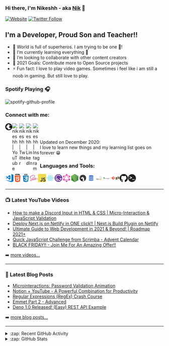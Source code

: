### Hi there, I'm Nikeshh - aka [Nik][website] 👋

[![Website](https://img.shields.io/website?label=nikeshh.com&style=for-the-badge&url=https%3A%2F%2Fnikeshh.com)](https://nikeshh.com)
[![Twitter Follow](https://img.shields.io/twitter/follow/nikeshhb?color=1DA1F2&logo=twitter&style=for-the-badge)](https://twitter.com/intent/follow?original_referer=https%3A%2F%2Fgithub.com%2Fnikeshhb&screen_name=nikeshhb)

## I'm a Developer, Proud Son and Teacher!!

- 🔭 World is full of superheros. I am trying to be one 🤣!
- 🌱 I’m currently learning everything 🤣
- 👯 I’m looking to collaborate with other content creators
- 🥅 2021 Goals: Contribute more to Open Source projects
- ⚡ Fun fact: I love to play video games. Sometimes i feel like i am still a noob in gaming. But still love to play.

### Spotify Playing 🎧
![spotify-github-profile](https://spotify-github-profile.vercel.app/api/view?uid=vx61l9s1o5thes6a7snwryyy0&cover_image=true&theme=default)

### Connect with me:

[<img align="left" alt="nikeshh.com" width="22px" src="https://raw.githubusercontent.com/iconic/open-iconic/master/svg/globe.svg" />][website]
[<img align="left" alt="nikeshh | YouTube" width="22px" src="https://cdn.jsdelivr.net/npm/simple-icons@v3/icons/youtube.svg" />][youtube]
[<img align="left" alt="nikeshh | Twitter" width="22px" src="https://cdn.jsdelivr.net/npm/simple-icons@v3/icons/twitter.svg" />][twitter]
[<img align="left" alt="nikeshh | LinkedIn" width="22px" src="https://cdn.jsdelivr.net/npm/simple-icons@v3/icons/linkedin.svg" />][linkedin]
[<img align="left" alt="nikeshh | Instagram" width="22px" src="https://cdn.jsdelivr.net/npm/simple-icons@v3/icons/instagram.svg" />][instagram]

<br />
<br />
<br />
Updated on December 2020:
<br />
I love to learn new things and my learning list goes on forever 😁

### Languages and Tools:
[<img align="left" alt="Visual Studio Code" width="26px" src="https://raw.githubusercontent.com/github/explore/80688e429a7d4ef2fca1e82350fe8e3517d3494d/topics/visual-studio-code/visual-studio-code.png" />][webdevplaylist]
[<img align="left" alt="HTML5" width="26px" src="https://raw.githubusercontent.com/github/explore/80688e429a7d4ef2fca1e82350fe8e3517d3494d/topics/html/html.png" />][webdevplaylist]
[<img align="left" alt="CSS3" width="26px" src="https://raw.githubusercontent.com/github/explore/80688e429a7d4ef2fca1e82350fe8e3517d3494d/topics/css/css.png" />][cssplaylist]
[<img align="left" alt="Sass" width="26px" src="https://raw.githubusercontent.com/github/explore/80688e429a7d4ef2fca1e82350fe8e3517d3494d/topics/sass/sass.png" />][cssplaylist]
[<img align="left" alt="JavaScript" width="26px" src="https://raw.githubusercontent.com/github/explore/80688e429a7d4ef2fca1e82350fe8e3517d3494d/topics/javascript/javascript.png" />][jsplaylist]
[<img align="left" alt="React" width="26px" src="https://raw.githubusercontent.com/github/explore/80688e429a7d4ef2fca1e82350fe8e3517d3494d/topics/react/react.png" />][reactplaylist]
[<img align="left" alt="Gatsby" width="26px" src="https://raw.githubusercontent.com/github/explore/e94815998e4e0713912fed477a1f346ec04c3da2/topics/gatsby/gatsby.png" />][webdevplaylist]
[<img align="left" alt="GraphQL" width="26px" src="https://raw.githubusercontent.com/github/explore/80688e429a7d4ef2fca1e82350fe8e3517d3494d/topics/graphql/graphql.png" />][webdevplaylist]
[<img align="left" alt="Node.js" width="26px" src="https://raw.githubusercontent.com/github/explore/80688e429a7d4ef2fca1e82350fe8e3517d3494d/topics/nodejs/nodejs.png" />][webdevplaylist]
[<img align="left" alt="Deno" width="26px" src="https://raw.githubusercontent.com/github/explore/361e2821e2dea67711cde99c9c40ed357061cf27/topics/deno/deno.png" />][webdevplaylist]
[<img align="left" alt="SQL" width="26px" src="https://raw.githubusercontent.com/github/explore/80688e429a7d4ef2fca1e82350fe8e3517d3494d/topics/sql/sql.png" />][webdevplaylist]
[<img align="left" alt="MySQL" width="26px" src="https://raw.githubusercontent.com/github/explore/80688e429a7d4ef2fca1e82350fe8e3517d3494d/topics/mysql/mysql.png" />][webdevplaylist]
[<img align="left" alt="MongoDB" width="26px" src="https://raw.githubusercontent.com/github/explore/80688e429a7d4ef2fca1e82350fe8e3517d3494d/topics/mongodb/mongodb.png" />][webdevplaylist]
[<img align="left" alt="Git" width="26px" src="https://raw.githubusercontent.com/github/explore/80688e429a7d4ef2fca1e82350fe8e3517d3494d/topics/git/git.png" />][webdevplaylist]
[<img align="left" alt="GitHub" width="26px" src="https://raw.githubusercontent.com/github/explore/78df643247d429f6cc873026c0622819ad797942/topics/github/github.png" />][webdevplaylist]
[<img align="left" alt="Terminal" width="26px" src="https://raw.githubusercontent.com/github/explore/80688e429a7d4ef2fca1e82350fe8e3517d3494d/topics/terminal/terminal.png" />][webdevplaylist]

<br />
<br />

---

### 📺 Latest YouTube Videos

<!-- YOUTUBE:START -->
- [How to make a Discord Input in HTML & CSS | Micro-Interaction & JavaScript Validation](https://www.youtube.com/watch?v=3tG1jUQbuSI)
- [Deploy Next.js on Netlify in ONE click!! | Next.js Build Plugin on Netlify](https://www.youtube.com/watch?v=NhWCEdja9W4)
- [Ultimate Guide to Web Development in 2021 & Beyond! | Roadmap 2021+](https://www.youtube.com/watch?v=7k7ETzqOxn8)
- [Quick JavaScript Challenge from Scrimba - Advent Calendar](https://www.youtube.com/watch?v=V-J2OnZRC0I)
- [BLACK FRIDAY!! - Join Me For An Amazing Offer!!](https://www.youtube.com/watch?v=lFF5jQeQuEs)
<!-- YOUTUBE:END -->

➡️ [more videos...](https://youtube.com/codestackr)

---

### 📕 Latest Blog Posts

<!-- BLOG-POST-LIST:START -->
- [Microinteractions: Password Validation Animation](https://dev.to/codestackr/microinteractions-password-validation-animation-5629)
- [Notion + YouTube - A Powerful Combination for Productivity](https://dev.to/codestackr/notion-youtube-a-powerful-combination-for-productivity-1def)
- [Regular Expressions (RegEx) Crash Course](https://dev.to/codestackr/regular-expressions-regex-crash-course-248n)
- [Emmet Part 2 - Advanced](https://dev.to/codestackr/emmet-part-2-advanced-4c65)
- [Deno 1.0 Released! (Easy) REST API Example](https://dev.to/codestackr/deno-1-0-released-easy-rest-api-example-2fbl)
<!-- BLOG-POST-LIST:END -->

➡️ [more blog posts...](https://codestackr.com)

---

<details>
  <summary>:zap: Recent GitHub Activity</summary>
  
<!--START_SECTION:activity-->
1. 🎉 Merged PR [#1](https://github.com/Nikeshh/Login-Application-With-Db-Connectivity-React-Native-and-PHP/pull/1) in [Nikeshh/Login-Application-With-Db-Connectivity-React-Native-and-PHP](https://github.com/Nikeshh/Login-Application-With-Db-Connectivity-React-Native-and-PHP)
2. 🎉 Merged PR [#1](https://github.com/Nikeshh/Simple-Login-ReactNative/pull/1) in [Nikeshh/Simple-Login-ReactNative](https://github.com/Nikeshh/Simple-Login-ReactNative)
3. 🎉 Merged PR [#1](https://github.com/Nikeshh/Login-Application-With-Firebase-Connectivity-React-Native/pull/1) in [Nikeshh/Login-Application-With-Firebase-Connectivity-React-Native](https://github.com/Nikeshh/Login-Application-With-Firebase-Connectivity-React-Native)
4. 🎉 Merged PR [#1](https://github.com/Nikeshh/ToDo-List-Application-With-Firebase-Connectivity-React-Native/pull/1) in [Nikeshh/ToDo-List-Application-With-Firebase-Connectivity-React-Native](https://github.com/Nikeshh/ToDo-List-Application-With-Firebase-Connectivity-React-Native)
5. 🎉 Merged PR [#2](https://github.com/Nikeshh/ToDo-List-Application-With-Firebase-Connectivity-React-Native/pull/2) in [Nikeshh/ToDo-List-Application-With-Firebase-Connectivity-React-Native](https://github.com/Nikeshh/ToDo-List-Application-With-Firebase-Connectivity-React-Native)
<!--END_SECTION:activity-->

</details>

<details>
  <summary>:zap: GitHub Stats</summary>

  <img align="left" alt="Nikeshh's GitHub Stats" src="https://github-readme-stats.vercel.app/api?username=nikeshh&show_icons=true&hide_border=true" />

</details>

[website]: https://nikeshh.com
[course]: http://vsCodeHero.com
[twitter]: https://twitter.com/codeSTACKr
[youtube]: https://youtube.com/codeSTACKr
[instagram]: https://instagram.com/codeSTACKr
[linkedin]: https://linkedin.com/in/codeSTACKr
[webdevplaylist]: https://www.youtube.com/playlist?list=PLkwxH9e_vrAJ0WbEsFA9W3I1W-g_BTsbt
[jsplaylist]: https://www.youtube.com/playlist?list=PLkwxH9e_vrALRJKu7wfXby3MKeflhTu6B
[cssplaylist]: https://www.youtube.com/playlist?list=PLkwxH9e_vrALSdvZuEh6gqQdmDoDIoqz4
[reactplaylist]: https://www.youtube.com/playlist?list=PLkwxH9e_vrAK4TdffpxKY3QGyHCpxFcQ0
